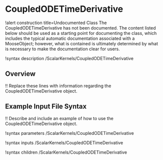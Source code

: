 # CoupledODETimeDerivative

!alert construction title=Undocumented Class
The CoupledODETimeDerivative has not been documented. The content listed below should be used as a starting point for
documenting the class, which includes the typical automatic documentation associated with a
MooseObject; however, what is contained is ultimately determined by what is necessary to make the
documentation clear for users.

!syntax description /ScalarKernels/CoupledODETimeDerivative

## Overview

!! Replace these lines with information regarding the CoupledODETimeDerivative object.

## Example Input File Syntax

!! Describe and include an example of how to use the CoupledODETimeDerivative object.

!syntax parameters /ScalarKernels/CoupledODETimeDerivative

!syntax inputs /ScalarKernels/CoupledODETimeDerivative

!syntax children /ScalarKernels/CoupledODETimeDerivative
